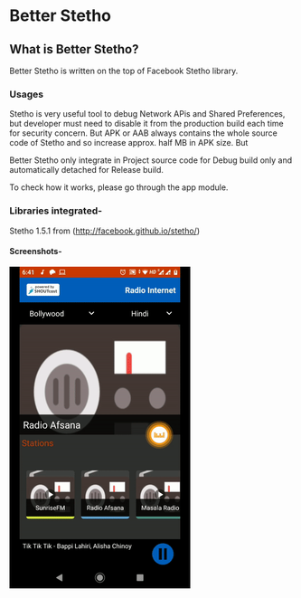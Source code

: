 # Better Stetho

## What is Better Stetho?
Better Stetho is written on the top of Facebook Stetho library.

### Usages
Stetho is very useful tool to debug Network APis and Shared Preferences, but developer must need to disable it from the production build each time for security concern. But APK or AAB always contains the whole source code of Stetho and so increase approx. half MB in APK size. But

Better Stetho only integrate in Project source code for Debug build only and automatically detached for Release build.

To check how it works, please go through the app module.

### Libraries integrated-
Stetho 1.5.1 from (http://facebook.github.io/stetho/)

#### Screenshots-
![video](https://github.com/FantasticAndroid/KSS/blob/master/InternetRadio/video.gif)
